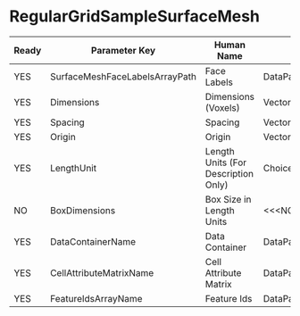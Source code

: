 # RegularGridSampleSurfaceMesh #

| Ready | Parameter Key | Human Name | Parameter Type | Parameter Class |
|-------|---------------|------------|-----------------|----------------|
| YES | SurfaceMeshFaceLabelsArrayPath | Face Labels | DataPath | ArraySelectionParameter |
| YES | Dimensions | Dimensions (Voxels) | VectorInt32Parameter::ValueType | VectorInt32Parameter |
| YES | Spacing | Spacing | VectorFloat32Parameter::ValueType | VectorFloat32Parameter |
| YES | Origin | Origin | VectorFloat32Parameter::ValueType | VectorFloat32Parameter |
| YES | LengthUnit | Length Units (For Description Only) | ChoicesParameter::ValueType | ChoicesParameter |
| NO | BoxDimensions | Box Size in Length Units | <<<NOT_IMPLEMENTED>>> | PreflightUpdatedValueFilterParameter |
| YES | DataContainerName | Data Container | DataPath | DataGroupCreationParameter |
| YES | CellAttributeMatrixName | Cell Attribute Matrix | DataPath | ArrayCreationParameter |
| YES | FeatureIdsArrayName | Feature Ids | DataPath | ArrayCreationParameter |
